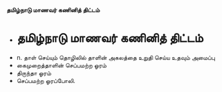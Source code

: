 **தமிழ்நாடு மாணவர் கணினித் திட்டம்**
- # தமிழ்நாடு மாணவர் கணினித் திட்டம்
- n. தாள் செய்யும் தொழிலில் தாளின் அகலத்தை உறுதி செய்ய உதவும் அமைப்பு
- கைமுறைத்தாளின் செப்பமற்ற ஓரம்
- திருந்தா ஓரம்
- செப்பமற்ற ஓரப்போலி.

